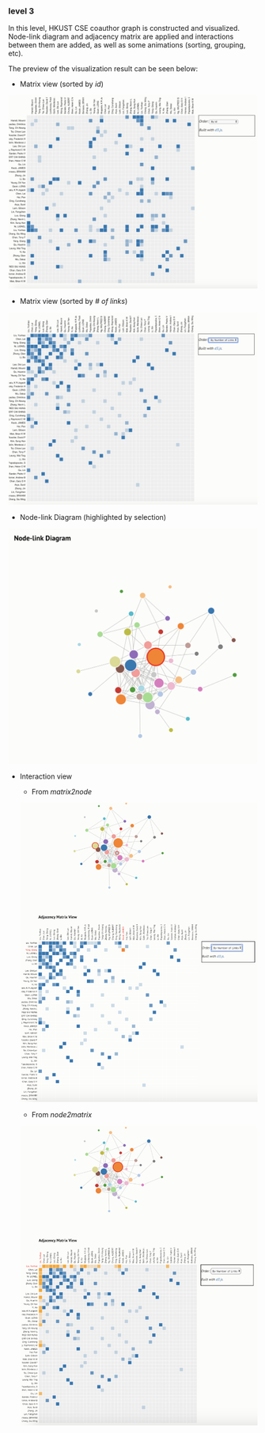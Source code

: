 ### level 3

In this level, HKUST CSE coauthor graph is constructed and visualized. Node-link diagram and adjacency matrix are applied and interactions between them are added, as well as some animations (sorting, grouping, etc).

 The preview of the visualization result can be seen below:

- Matrix view (sorted by *id*)

![level3-id](../figures/level3-id.png)

- Matrix view (sorted by *# of links*)

![level3-links](../figures/level3-links.png)

- Node-link Diagram (highlighted by selection)

![level3-nodelink](../figures/level3-nodelink.png)

- Interaction view
  - From *matrix2node*

  ![level3-matrix-node](../figures/level3-matrix-node.png)

  - From *node2matrix*

  ![level3-node-matrix](../figures/level3-node-matrix.png)

